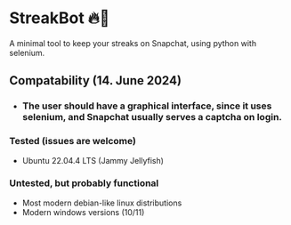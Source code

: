 # StreakBot 🔥👻
A minimal tool to keep your streaks on Snapchat, using python with selenium.

## Compatability (14. June 2024)
  - ### The user should have a graphical interface, since it uses selenium, and Snapchat usually serves a captcha on login.
### Tested (issues are welcome)
  - Ubuntu 22.04.4 LTS (Jammy Jellyfish)
### Untested, but probably functional
  - Most modern debian-like linux distributions
  - Modern windows versions (10/11)
